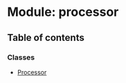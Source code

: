 # Module: processor

## Table of contents

### Classes

- [Processor](../classes/processor.Processor.md)

